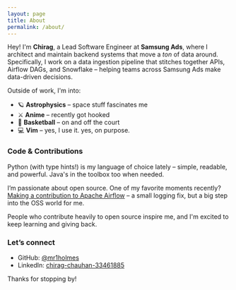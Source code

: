 ```yaml
---
layout: page
title: About
permalink: /about/
---
```



Hey! I'm **Chirag**, a Lead Software Engineer at **Samsung Ads**, where I architect and maintain backend systems that move a *ton* of data around. Specifically, I work on a data ingestion pipeline that stitches together APIs, Airflow DAGs, and Snowflake – helping teams across Samsung Ads make data-driven decisions.

Outside of work, I'm into:

- 🪐 **Astrophysics** – space stuff fascinates me
- ⚔️ **Anime** – recently got hooked
- 🏀 **Basketball** – on and off the court
- 💻 **Vim** – yes, I use it. yes, on purpose.

### Code & Contributions

Python (with type hints!) is my language of choice lately – simple, readable, and powerful. Java's in the toolbox too when needed.

I’m passionate about open source. One of my favorite moments recently? [Making a contribution to Apache Airflow](https://github.com/apache/airflow/pull/40705) – a small logging fix, but a big step into the OSS world for me.

People who contribute heavily to open source inspire me, and I'm excited to keep learning and giving back.

### Let’s connect

- GitHub: [@mr1holmes](https://github.com/mr1holmes)
- LinkedIn: [chirag-chauhan-33461885](https://www.linkedin.com/in/chirag-chauhan-33461885/)

Thanks for stopping by!
